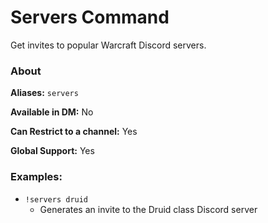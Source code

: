 # Servers Command

Get invites to popular Warcraft Discord servers.

### About

**Aliases:** `servers`

**Available in DM:** No

**Can Restrict to a channel:** Yes

**Global Support:** Yes

### Examples:

* `!servers druid`
  -  Generates an invite to the Druid class Discord server

